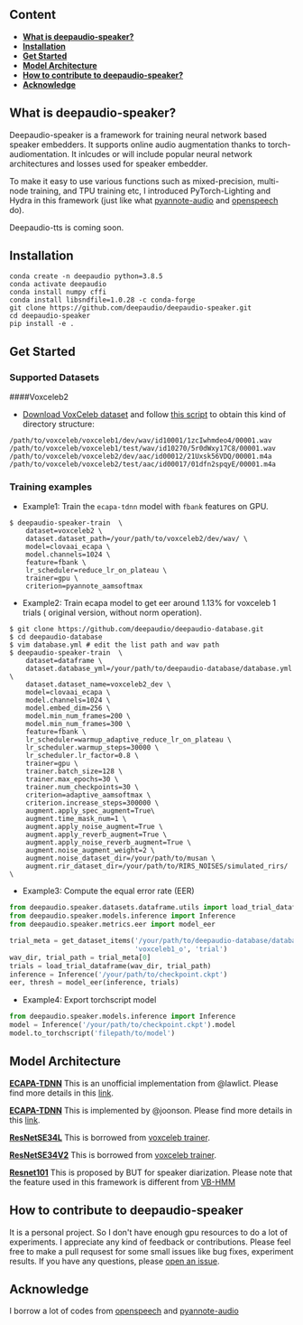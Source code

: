 ## Content
- [**What is deepaudio-speaker?**](https://github.com/deepaudio/deepaudio-speaker#what-is-deepaudio)
- [**Installation**](https://github.com/deepaudio/deepaudio-speaker#installation)
- [**Get Started**](https://github.com/deepaudio/deepaudio-speaker#get-started)
- [**Model Architecture**](https://github.com/deepaudio/deepaudio-speaker#model-architectures)
- [**How to contribute to deepaudio-speaker?**](https://github.com/deepaudio/deepaudio-speaker#How-to-contribute-to-deepaudio-speaker)
- [**Acknowledge**](https://github.com/deepaudio/deepaudio-speaker#Acknowledge)

## What is deepaudio-speaker?

Deepaudio-speaker is a framework for training neural network based speaker embedders. It supports online audio augmentation thanks to torch-audiomentation. It inlcudes or will include  popular neural network architectures and losses used for speaker embedder. 

To make it easy to use various functions such as mixed-precision, multi-node training, and TPU training etc, I introduced PyTorch-Lighting and Hydra in this framework (just like what [pyannote-audio](https://github.com/pyannote/pyannote-audio) and [openspeech](https://github.com/openspeech-team/openspeech) do).    

Deepaudio-tts is coming soon.

## Installation
```
conda create -n deepaudio python=3.8.5
conda activate deepaudio
conda install numpy cffi
conda install libsndfile=1.0.28 -c conda-forge
git clone https://github.com/deepaudio/deepaudio-speaker.git
cd deepaudio-speaker
pip install -e .
```

## Get Started

### Supported Datasets

####Voxceleb2
* [Download VoxCeleb dataset](http://www.robots.ox.ac.uk/~vgg/data/voxceleb/) and follow [this script](https://github.com/pyannote/pyannote-db-voxceleb/issues/10#issuecomment-702638328) to obtain this kind of directory structure:

```
/path/to/voxceleb/voxceleb1/dev/wav/id10001/1zcIwhmdeo4/00001.wav
/path/to/voxceleb/voxceleb1/test/wav/id10270/5r0dWxy17C8/00001.wav
/path/to/voxceleb/voxceleb2/dev/aac/id00012/21Uxsk56VDQ/00001.m4a
/path/to/voxceleb/voxceleb2/test/aac/id00017/01dfn2spqyE/00001.m4a
```

### Training examples
 - Example1: Train the `ecapa-tdnn` model with `fbank` features on GPU.
  
```
$ deepaudio-speaker-train  \
    dataset=voxceleb2 \
    dataset.dataset_path=/your/path/to/voxceleb2/dev/wav/ \
    model=clovaai_ecapa \
    model.channels=1024 \
    feature=fbank \
    lr_scheduler=reduce_lr_on_plateau \
    trainer=gpu \
    criterion=pyannote_aamsoftmax
```
- Example2: Train ecapa model to get eer around 1.13% for voxceleb 1 trials ( original version, without norm operation).

```
$ git clone https://github.com/deepaudio/deepaudio-database.git
$ cd deepaudio-database
$ vim database.yml # edit the list path and wav path
$ deepaudio-speaker-train  \
    dataset=dataframe \
    dataset.database_yml=/your/path/to/deepaudio-database/database.yml \
    dataset.dataset_name=voxceleb2_dev \
    model=clovaai_ecapa \
    model.channels=1024 \
    model.embed_dim=256 \
    model.min_num_frames=200 \
    model.min_num_frames=300 \
    feature=fbank \
    lr_scheduler=warmup_adaptive_reduce_lr_on_plateau \
    lr_scheduler.warmup_steps=30000 \
    lr_scheduler.lr_factor=0.8 \
    trainer=gpu \
    trainer.batch_size=128 \
    trainer.max_epochs=30 \
    trainer.num_checkpoints=30 \
    criterion=adaptive_aamsoftmax \
    criterion.increase_steps=300000 \
    augment.apply_spec_augment=True\
    augment.time_mask_num=1 \
    augment.apply_noise_augment=True \
    augment.apply_reverb_augment=True \
    augment.apply_noise_reverb_augment=True \
    augment.noise_augment_weight=2 \
    augment.noise_dataset_dir=/your/path/to/musan \
    augment.rir_dataset_dir=/your/path/to/RIRS_NOISES/simulated_rirs/ \
```

- Example3: Compute the equal error rate (EER)
```python
from deepaudio.speaker.datasets.dataframe.utils import load_trial_dataframe, get_dataset_items
from deepaudio.speaker.models.inference import Inference
from deepaudio.speaker.metrics.eer import model_eer

trial_meta = get_dataset_items('/your/path/to/deepaudio-database/database.yml',
                               'voxceleb1_o', 'trial')
wav_dir, trial_path = trial_meta[0]
trials = load_trial_dataframe(wav_dir, trial_path)
inference = Inference('/your/path/to/checkpoint.ckpt')
eer, thresh = model_eer(inference, trials)
```
- Example4: Export torchscript model 
```python
from deepaudio.speaker.models.inference import Inference
model = Inference('/your/path/to/checkpoint.ckpt').model
model.to_torchscript('filepath/to/model')
```


## Model Architecture
[**ECAPA-TDNN**](https://arxiv.org/pdf/2005.07143.pdf) This is an unofficial implementation from @lawlict. Please find more details in this [link](https://github.com/lawlict/ECAPA-TDNN).

[**ECAPA-TDNN**](https://arxiv.org/pdf/2005.07143.pdf) This is implemented by @joonson. Please find more details in this [link](https://github.com/clovaai/voxceleb_trainer/issues/86#issuecomment-739991154).

[**ResNetSE34L**](https://arxiv.org/pdf/2003.11982.pdf) This is borrowed from [voxceleb trainer](https://github.com/clovaai/voxceleb_trainer).

[**ResNetSE34V2**](https://arxiv.org/pdf/2003.11982.pdf) This is borrowed from [voxceleb trainer](https://github.com/clovaai/voxceleb_trainer).

[**Resnet101**](https://arxiv.org/abs/2012.14952) This is proposed by BUT for speaker diarization. Please note that the feature used in this framework is different from [VB-HMM](https://github.com/BUTSpeechFIT/VBx) 

## How to contribute to deepaudio-speaker

It is a personal project. So I don't have enough gpu resources to do a lot of experiments. I appreciate any kind of feedback or contributions. Please feel free to make a pull requsest for some small issues like bug fixes, experiment results. If you have any questions, please [open an issue](https://github.com/deepaudio/deepaudio-speaker/issues).

## Acknowledge
I borrow a lot of codes from [openspeech](https://github.com/openspeech-team/openspeech) and [pyannote-audio](https://github.com/pyannote/pyannote-audio)
